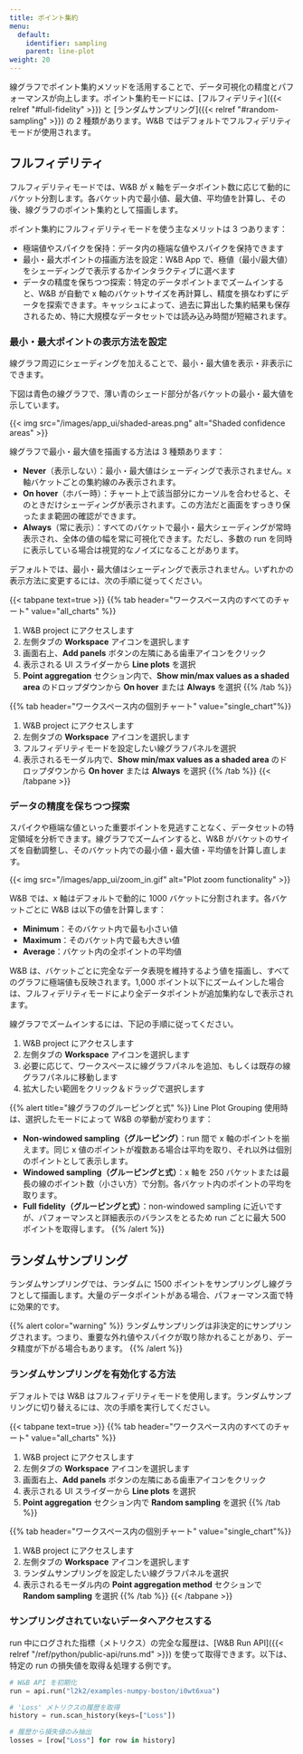 ```yaml
---
title: ポイント集約
menu:
  default:
    identifier: sampling
    parent: line-plot
weight: 20
---
```


線グラフでポイント集約メソッドを活用することで、データ可視化の精度とパフォーマンスが向上します。ポイント集約モードには、[フルフィデリティ]({{< relref "#full-fidelity" >}}) と [ランダムサンプリング]({{< relref "#random-sampling" >}}) の 2 種類があります。W&B ではデフォルトでフルフィデリティモードが使用されます。

## フルフィデリティ

フルフィデリティモードでは、W&B が x 軸をデータポイント数に応じて動的にバケット分割します。各バケット内で最小値、最大値、平均値を計算し、その後、線グラフのポイント集約として描画します。

ポイント集約にフルフィデリティモードを使う主なメリットは 3 つあります：

* 極端値やスパイクを保持：データ内の極端な値やスパイクを保持できます
* 最小・最大ポイントの描画方法を設定：W&B App で、極値（最小/最大値）をシェーディングで表示するかインタラクティブに選べます
* データの精度を保ちつつ探索：特定のデータポイントまでズームインすると、W&B が自動で x 軸のバケットサイズを再計算し、精度を損なわずにデータを探索できます。キャッシュによって、過去に算出した集約結果も保存されるため、特に大規模なデータセットでは読み込み時間が短縮されます。

### 最小・最大ポイントの表示方法を設定

線グラフ周辺にシェーディングを加えることで、最小・最大値を表示・非表示にできます。

下図は青色の線グラフで、薄い青のシェード部分が各バケットの最小・最大値を示しています。

{{< img src="/images/app_ui/shaded-areas.png" alt="Shaded confidence areas" >}}

線グラフで最小・最大値を描画する方法は 3 種類あります：

* **Never**（表示しない）：最小・最大値はシェーディングで表示されません。x 軸バケットごとの集約線のみ表示されます。
* **On hover**（ホバー時）：チャート上で該当部分にカーソルを合わせると、そのときだけシェーディングが表示されます。この方法だと画面をすっきり保ったまま範囲の確認ができます。
* **Always**（常に表示）：すべてのバケットで最小・最大シェーディングが常時表示され、全体の値の幅を常に可視化できます。ただし、多数の run を同時に表示している場合は視覚的なノイズになることがあります。

デフォルトでは、最小・最大値はシェーディングで表示されません。いずれかの表示方法に変更するには、次の手順に従ってください。

{{< tabpane text=true >}}
{{% tab header="ワークスペース内のすべてのチャート" value="all_charts" %}}
1. W&B project にアクセスします
2. 左側タブの **Workspace** アイコンを選択します
3. 画面右上、**Add panels** ボタンの左隣にある歯車アイコンをクリック
4. 表示される UI スライダーから **Line plots** を選択
5. **Point aggregation** セクション内で、**Show min/max values as a shaded area** のドロップダウンから **On hover** または **Always** を選択
{{% /tab %}}

{{% tab header="ワークスペース内の個別チャート" value="single_chart"%}}
1. W&B project にアクセスします
2. 左側タブの **Workspace** アイコンを選択します
3. フルフィデリティモードを設定したい線グラフパネルを選択
4. 表示されるモーダル内で、**Show min/max values as a shaded area** のドロップダウンから **On hover** または **Always** を選択
{{% /tab %}}
{{< /tabpane >}}


### データの精度を保ちつつ探索

スパイクや極端な値といった重要ポイントを見逃すことなく、データセットの特定領域を分析できます。線グラフでズームインすると、W&B がバケットのサイズを自動調整し、そのバケット内での最小値・最大値・平均値を計算し直します。

{{< img src="/images/app_ui/zoom_in.gif" alt="Plot zoom functionality" >}}

W&B では、x 軸はデフォルトで動的に 1000 バケットに分割されます。各バケットごとに W&B は以下の値を計算します：

- **Minimum**：そのバケット内で最も小さい値
- **Maximum**：そのバケット内で最も大きい値
- **Average**：バケット内の全ポイントの平均値

W&B は、バケットごとに完全なデータ表現を維持するよう値を描画し、すべてのグラフに極端値も反映されます。1,000 ポイント以下にズームインした場合は、フルフィデリティモードにより全データポイントが追加集約なしで表示されます。

線グラフでズームインするには、下記の手順に従ってください。

1. W&B project にアクセスします
2. 左側タブの **Workspace** アイコンを選択します
3. 必要に応じて、ワークスペースに線グラフパネルを追加、もしくは既存の線グラフパネルに移動します
4. 拡大したい範囲をクリック＆ドラッグで選択します

{{% alert title="線グラフのグルーピングと式" %}}
Line Plot Grouping 使用時は、選択したモードによって W&B の挙動が変わります：

- **Non-windowed sampling（グルーピング）**：run 間で x 軸のポイントを揃えます。同じ x 値のポイントが複数ある場合は平均を取り、それ以外は個別のポイントとして表示します。
- **Windowed sampling（グルーピングと式）**：x 軸を 250 バケットまたは最長の線のポイント数（小さい方）で分割。各バケット内のポイントの平均を取ります。
- **Full fidelity（グルーピングと式）**：non-windowed sampling に近いですが、パフォーマンスと詳細表示のバランスをとるため run ごとに最大 500 ポイントを取得します。
{{% /alert %}}

## ランダムサンプリング

ランダムサンプリングでは、ランダムに 1500 ポイントをサンプリングし線グラフとして描画します。大量のデータポイントがある場合、パフォーマンス面で特に効果的です。

{{% alert color="warning" %}}
ランダムサンプリングは非決定的にサンプリングされます。つまり、重要な外れ値やスパイクが取り除かれることがあり、データ精度が下がる場合もあります。
{{% /alert %}}


### ランダムサンプリングを有効化する方法
デフォルトでは W&B はフルフィデリティモードを使用します。ランダムサンプリングに切り替えるには、次の手順を実行してください。

{{< tabpane text=true >}}
{{% tab header="ワークスペース内のすべてのチャート" value="all_charts" %}}
1. W&B project にアクセスします
2. 左側タブの **Workspace** アイコンを選択します
3. 画面右上、**Add panels** ボタンの左隣にある歯車アイコンをクリック
4. 表示される UI スライダーから **Line plots** を選択
5. **Point aggregation** セクション内で **Random sampling** を選択
{{% /tab %}}

{{% tab header="ワークスペース内の個別チャート" value="single_chart"%}}
1. W&B project にアクセスします
2. 左側タブの **Workspace** アイコンを選択します
3. ランダムサンプリングを設定したい線グラフパネルを選択
4. 表示されるモーダル内の **Point aggregation method** セクションで **Random sampling** を選択
{{% /tab %}}
{{< /tabpane >}}


### サンプリングされていないデータへアクセスする

run 中にログされた指標（メトリクス）の完全な履歴は、[W&B Run API]({{< relref "/ref/python/public-api/runs.md" >}}) を使って取得できます。以下は、特定の run の損失値を取得＆処理する例です。

```python
# W&B API を初期化
run = api.run("l2k2/examples-numpy-boston/i0wt6xua")

# 'Loss' メトリクスの履歴を取得
history = run.scan_history(keys=["Loss"])

# 履歴から損失値のみ抽出
losses = [row["Loss"] for row in history]
```